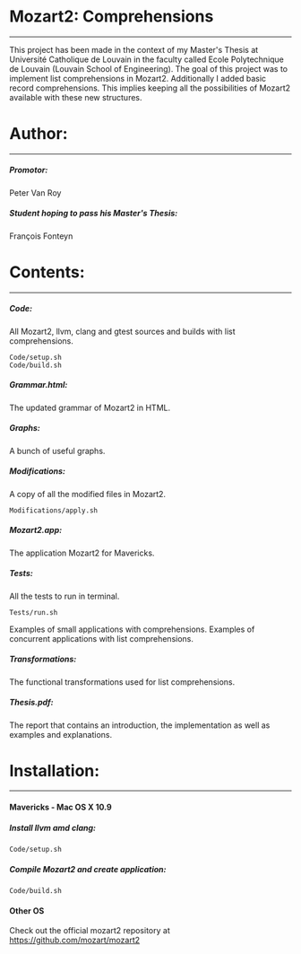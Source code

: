# Mozart2: Comprehensions
--- 
This project has been made in the context of my Master's Thesis at Université Catholique de Louvain in the faculty called Ecole Polytechnique de Louvain (Louvain School of Engineering).
The goal of this project was to implement list comprehensions in Mozart2. Additionally I added basic record comprehensions. This implies keeping all the possibilities of Mozart2 available with these new structures.

# Author:
---
##### Promotor:
Peter Van Roy
##### Student hoping to pass his Master's Thesis:
François Fonteyn

# Contents:
---
##### Code: 
All Mozart2, llvm, clang and gtest sources and builds with list comprehensions.

	Code/setup.sh
	Code/build.sh
##### Grammar.html: 
The updated grammar of Mozart2 in HTML.
##### Graphs:          
A bunch of useful graphs.
##### Modifications:
A copy of all the modified files in Mozart2.

	Modifications/apply.sh
##### Mozart2.app:
The application Mozart2 for Mavericks.
##### Tests:           
All the tests to run in terminal.

	Tests/run.sh

Examples of small applications with comprehensions.
Examples of concurrent applications with list comprehensions.
##### Transformations: 
The functional transformations used for list comprehensions.
##### Thesis.pdf:      
The report that contains an introduction, the implementation as well as examples and explanations.

# Installation:
---
#### Mavericks - Mac OS X 10.9
##### Install llvm amd clang:
	Code/setup.sh
##### Compile Mozart2 and create application:
	Code/build.sh
#### Other OS
Check out the official mozart2 repository at https://github.com/mozart/mozart2 
